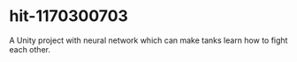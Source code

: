 # hit-1170300703
A Unity project with neural network which can make tanks learn how to fight each other.